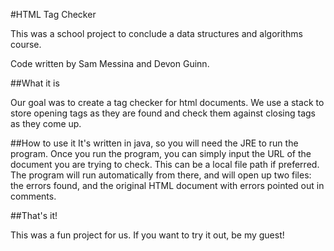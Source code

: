#HTML Tag Checker

This was a school project to conclude a data structures and algorithms course.

Code written by Sam Messina and Devon Guinn.

##What it is

Our goal was to create a tag checker for html documents. We use a stack to store opening tags as they are found and check them against closing tags as they come up. 

##How to use it
It's written in java, so you will need the JRE to run the program. Once you run the program, you can simply input the URL of the document you are trying to check. This can be a local file path if preferred. The program will run automatically from there, and will open up two files: the errors found, and the original HTML document with errors pointed out in comments.

##That's it!

This was a fun project for us. If you want to try it out, be my guest!

